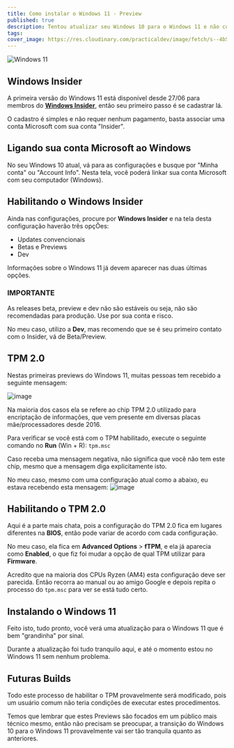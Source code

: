 ```yaml
---
title: Como instalar o Windows 11 - Preview
published: true
description: Tentou atualizar seu Windows 10 para o Windows 11 e não conseguiu? Veja aqui algumas possíveis soluções
tags: 
cover_image: https://res.cloudinary.com/practicaldev/image/fetch/s--4bSQExND--/c_limit%2Cf_auto%2Cfl_progressive%2Cq_auto%2Cw_880/https://dev-to-uploads.s3.amazonaws.com/uploads/articles/j92u9sxuxxy5egc9jyat.png
---
```


![Windows 11](https://dev-to-uploads.s3.amazonaws.com/uploads/articles/j92u9sxuxxy5egc9jyat.png "Windows 11")
 
## Windows Insider
A primeira versão do Windows 11 está disponível desde 27/06 para membros do [**Windows Insider**](https://insider.windows.com/pt-br/), então seu primeiro passo é se cadastrar lá.

O cadastro é simples e não requer nenhum pagamento, basta associar uma conta Microsoft com sua conta "Insider".

## Ligando sua conta Microsoft ao Windows
No seu Windows 10 atual, vá para as configurações e busque por "Minha conta" ou "Account Info". Nesta tela, você poderá linkar sua conta Microsoft com seu computador (Windows).

## Habilitando o Windows Insider
Ainda nas configurações, procure por **Windows Insider** e na tela desta configuração haverão três opçÕes:
* Updates convencionais
* Betas e Previews
* Dev

Informações sobre o Windows 11 já devem aparecer nas duas últimas opções.

### IMPORTANTE
As releases beta, preview e dev não são estáveis ou seja, não são recomendadas para produção. Use por sua conta e risco.

No meu caso, utilizo a **Dev**, mas recomendo que se é seu primeiro contato com o Insider, vá de Beta/Preview.

## TPM 2.0
Nestas primeiras previews do Windows 11, muitas pessoas tem recebido a seguinte mensagem:

![image](https://dev-to-uploads.s3.amazonaws.com/uploads/articles/rjul7b8vkx147xndhi3o.png)
 
Na maioria dos casos ela se refere ao chip TPM 2.0 utilizado para encriptação de informações, que vem presente em diversas placas mãe/processadores desde 2016.

Para verificar se você está com o TPM habilitado, execute o seguinte comando no **Run** (Win + R):
`tpm.msc`

Caso receba uma mensagem negativa, não significa que você não tem este chip, mesmo que a mensagem diga explicitamente isto.

No meu caso, mesmo com uma configuração atual como a abaixo, eu estava recebendo esta mensagem:
![image](https://dev-to-uploads.s3.amazonaws.com/uploads/articles/m50b0ivi7fgd1w2l0q13.png)

## Habilitando o TPM 2.0
Aqui é a parte mais chata, pois a configuração do TPM 2.0 fica em lugares diferentes na **BIOS**, então pode variar de acordo com cada configuração.

No meu caso, ela fica em **Advanced Options** > **fTPM**, e ela já aparecia como **Enabled**, o que fiz foi mudar a opção de qual TPM utilizar para **Firmware**.

Acredito que na maioria dos CPUs Ryzen (AM4) esta configuração deve ser parecida. Então recorra ao manual ou ao amigo Google e depois repita o processo do `tpm.msc` para ver se está tudo certo.

## Instalando o Windows 11
Feito isto, tudo pronto, você verá uma atualização para o Windows 11 que é bem "grandinha" por sinal.

Durante a atualização foi tudo tranquilo aqui, e até o momento estou no Windows 11 sem nenhum problema.

## Futuras Builds
Todo este processo de habilitar o TPM provavelmente será modificado, pois um usuário comum não teria condições de executar estes procedimentos.

Temos que lembrar que estes Previews são focados em um público mais técnico mesmo, então não precisam se preocupar, a transição do Windows 10 para o Windows 11 provavelmente vai ser tão tranquila quanto as anteriores.